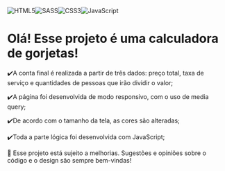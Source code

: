 ![HTML5](https://img.shields.io/badge/html5-%23E34F26.svg?style=for-the-badge&logo=html5&logoColor=white)![SASS](https://img.shields.io/badge/SASS-hotpink.svg?style=for-the-badge&logo=SASS&logoColor=white)![CSS3](https://img.shields.io/badge/css3-%231572B6.svg?style=for-the-badge&logo=css3&logoColor=white)![JavaScript](https://img.shields.io/badge/javascript-%23323330.svg?style=for-the-badge&logo=javascript&logoColor=%23F7DF1E)

<h1>Olá! Esse projeto é uma calculadora de gorjetas!</h1>
✔️A conta final é realizada a partir de três dados: preço total, taxa de serviço e quantidades de pessoas que irão dividir o valor;

✔️A página foi desenvolvida de modo responsivo, com o uso de media query;

✔️De acordo com o tamanho da tela, as cores são alteradas;

✔️Toda a parte lógica foi desenvolvida com JavaScript;


🌱 Esse projeto está sujeito a melhorias. Sugestões e opiniões sobre o código e o design são sempre bem-vindas!
